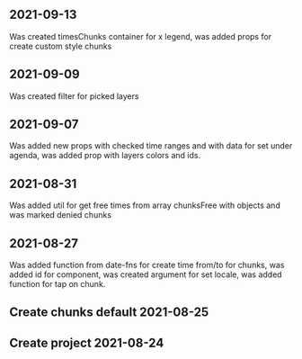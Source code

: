 ## 2021-09-13 
Was created timesChunks container for x legend,
was added props for create custom style chunks

## 2021-09-09
Was created filter for picked layers

## 2021-09-07
Was added new props with checked time ranges and with data for set under agenda, was added prop with layers colors and ids.

## 2021-08-31
Was added util for get free times from array chunksFree with objects and was marked denied chunks

## 2021-08-27
Was added function from date-fns for create time from/to for chunks,
was added id for component, was created argument for set locale, was added function for tap on chunk.

## Create chunks default 2021-08-25

## Create project 2021-08-24
